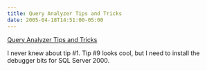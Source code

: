```yaml
---
title: Query Analyzer Tips and Tricks
date: 2005-04-18T14:51:00-05:00
---
```

[Query Analyzer Tips and Tricks](http://developer.com/db/article.php/3418031)

I never knew about tip #1. Tip #9 looks cool, but I need to install the debugger bits for SQL Server 2000.

